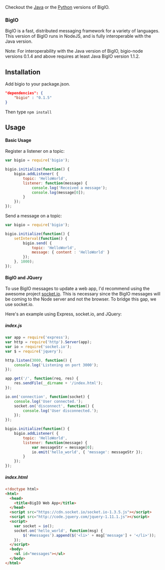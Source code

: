 Checkout the [Java](https://github.com/Archarithms/bigio) or the [Python](https://github.com/Archarithms/bigio-python) versions of BigIO.

### BigIO

BigIO is a fast, distributed messaging framework for a variety of languages. 
This version of BigIO runs in NodeJS, and is fully interoperable with the
Java version.

Note: For interoperability with the Java version of BigIO, bigio-node versions 
0.1.4 and above requires at least Java BigIO version 1.1.2.

## Installation
Add bigio to your package.json.

```json
"dependencies": {
    "bigio" : "0.1.5"
}
```

Then type ```npm install```

## Usage

#### Basic Usage

Register a listener on a topic:

```javascript
var bigio = require('bigio');

bigio.initialize(function() {
    bigio.addListener( {
        topic: 'HelloWorld',
        listener: function(message) {
            console.log('Received a message');
            console.log(message[0]);
        }
    });
});
```

Send a message on a topic:

```javascript
var bigio = require('bigio');

bigio.initialize(function() {
    setInterval(function() {
        bigio.send( {
            topic: 'HelloWorld',
            message: { content : 'HelloWorld' }
        });
    }, 1000);
});
```

#### BigIO and JQuery

To use BigIO messages to update a web app, I'd recommend using the awesome project [socket.io](http://socket.io).
This is necessary since the BigIO messages will be coming to the Node server and not the browser. To bridge this
gap, we use socket.io.

Here's an example using Express, socket.io, and JQuery:

##### index.js
```javascript
var app = require('express');
var http = require('http').Server(app);
var io = require('socket.io');
var $ = require('jquery');

http.listen(3000, function() {
    console.log('Listening on port 3000');
});

app.get('/', function(req, res) {
    res.sendFile(__dirname + '/index.html');
});

io.on('connection', function(socket) {
    console.log('User connected.');
    socket.on('disconnect', function() {
        console.log('User disconnected.');
    });
});

bigio.initialize(function() {
    bigio.addListener( {
        topic: 'HelloWorld',
        listener: function(message) {
            var messageStr = message[0];
            io.emit('hello_world', { 'message': messageStr });
        }
    });
});
```

##### index.html
```html
<!doctype html>
<html>
  <head>
    <title>BigIO Web App</title>
  </head>
  <script src="https://cdn.socket.io/socket.io-1.3.5.js"></script>
  <script src="http://code.jquery.com/jquery-1.11.1.js"></script>
  <script>
    var socket = io();
    socket.on('hello_world', function(msg) {
        $('#messages').append($('<li>' + msg['message'] + '</li>'));
    });
  </script>
  <body>
    <ul id="messages"></ul>
  </body>
</html>
```
